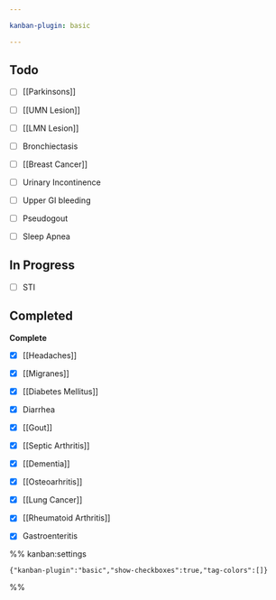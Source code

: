 ```yaml
---

kanban-plugin: basic

---
```


## Todo

- [ ] [[Parkinsons]]
- [ ] [[UMN Lesion]]
- [ ] [[LMN Lesion]]
- [ ] Bronchiectasis
- [ ] [[Breast Cancer]]
- [ ] Urinary Incontinence
- [ ] Upper GI bleeding
- [ ] Pseudogout
- [ ] Sleep Apnea


## In Progress

- [ ] STI


## Completed

**Complete**
- [x] [[Headaches]]
- [x] [[Migranes]]
- [x] [[Diabetes Mellitus]]
- [x] Diarrhea
- [x] [[Gout]]
- [x] [[Septic Arthritis]]
- [x] [[Dementia]]
- [x] [[Osteoarhritis]]
- [x] [[Lung Cancer]]
- [x] [[Rheumatoid Arthritis]]
- [x] Gastroenteritis




%% kanban:settings
```
{"kanban-plugin":"basic","show-checkboxes":true,"tag-colors":[]}
```
%%